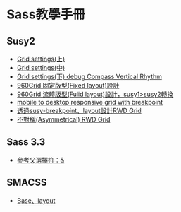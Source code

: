Sass教學手冊
====================

Susy2
--------------------------

* [Grid settings(上)](docs/susy2/1.markdown)
* [Grid settings(中)](docs/susy2/2.markdown)
* [Grid settings(下) debug Compass Vertical Rhythm ](docs/susy2/3.markdown)
* [960Grid 固定版型(Fixed layout)設計](docs/susy2/4.markdown)
* [960Grid 流體版型(Fulid layout)設計，susy1>susy2轉換](docs/susy2/5.markdown)
* [mobile to desktop responsive grid with breakpoint](docs/susy2/6.markdown)
* [透過susy-breakpoint、layout設計RWD Grid](docs/susy2/7.markdown)
* [不對稱(Asymmetrical) RWD Grid](docs/susy2/8.markdown)

Sass 3.3
--------------------------
* [參考父選擇符：&](docs/Sass3.3/1.markdown)

SMACSS
--------------------------
* [Base、layout](docs/SMACSS/1.markdown)
